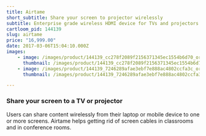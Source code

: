```yaml
---
title: Airtame
short_subtitle: Share your screen to projector wirelessly
subtitle: Enterprise grade wireless HDMI device for TVs and projectors
cartloom_pid: 144139
slug: airtame
price: "16,999.00"
date: 2017-03-06T15:04:10.000Z
images:
    - image: /images/product/144139_cc278f2089f2156371345ec1554b6d70_orig.jpg
      thumbnail: /images/product/144139_cc278f2089f2156371345ec1554b6d70_thumb.jpg
    - image: /images/product/144139_7246289afae3ebf7e888ac4802ccfa3c_orig.jpg
      thumbnail: /images/product/144139_7246289afae3ebf7e888ac4802ccfa3c_thumb.jpg

---
```

### Share your screen to a TV or projector

Users can share content wirelessly from their laptop or mobile device to one or more screens. Airtame helps getting rid of screen cables in classrooms and in conference rooms.
